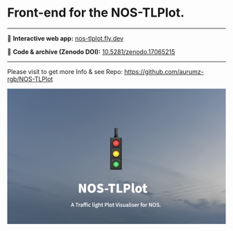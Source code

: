 # Front-end for the NOS-TLPlot.

---


🔗 **Interactive web app:** [nos-tlplot.fly.dev](https://nos-tlplot.fly.dev)

📂 **Code & archive (Zenodo DOI):** [10.5281/zenodo.17065215](https://doi.org/10.5281/zenodo.17065215)

---

Please visit to get more Info & see Repo: https://github.com/aurumz-rgb/NOS-TLPlot 


![Preview](assets/preview.png)